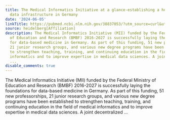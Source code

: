 ```yaml
---
title: The Medical Informatics Initiative at a glance-establishing a health research
  data infrastructure in Germany
date: '2024-06-05'
linkTitle: https://pubmed.ncbi.nlm.nih.gov/38837053/?utm_source=curl&utm_medium=rss&utm_campaign=pubmed-2&utm_content=1FakS-2QOkCT8HsMOQP1bCRQ4YzyumYOmxmF0moLsQ3dFB1E9V&fc=20220326224207&ff=20240605181437&v=2.18.0.post9+e462414
source: heidelberg[Affiliation]
description: The Medical Informatics Initiative (MII) funded by the Federal Ministry
  of Education and Research (BMBF) 2016-2027 is successfully laying the foundations
  for data-based medicine in Germany. As part of this funding, 51 new professorships,
  21 junior research groups, and various new degree programs have been established
  to strengthen teaching, training, and continuing education in the field of medical
  informatics and to improve expertise in medical data sciences. A joint decentralized
  ...
disable_comments: true
---
```

The Medical Informatics Initiative (MII) funded by the Federal Ministry of Education and Research (BMBF) 2016-2027 is successfully laying the foundations for data-based medicine in Germany. As part of this funding, 51 new professorships, 21 junior research groups, and various new degree programs have been established to strengthen teaching, training, and continuing education in the field of medical informatics and to improve expertise in medical data sciences. A joint decentralized ...